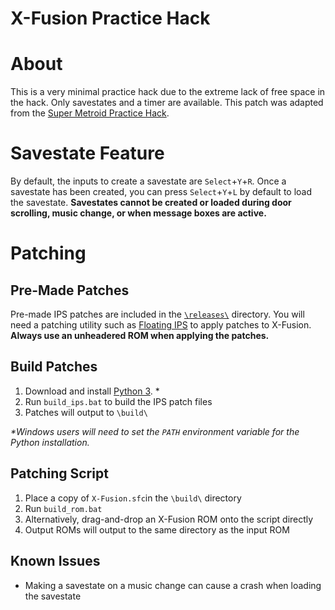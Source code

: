 # X-Fusion Practice Hack

# About

This is a very minimal practice hack due to the extreme lack of free space in the hack. Only savestates and a timer are available. This patch was adapted from the [Super Metroid Practice Hack](https://github.com/tewtal/sm_practice_hack).

# Savestate Feature

By default, the inputs to create a savestate are `Select`+`Y`+`R`. Once a savestate has been created, you can press `Select`+`Y`+`L` by default to load the savestate. **Savestates cannot be created or loaded during door scrolling, music change, or when message boxes are active.**

# Patching

## Pre-Made Patches

Pre-made IPS patches are included in the [`\releases\`](https://github.com/InsaneFirebat/X-Fusion-Practice/tree/main/releases) directory. You will need a patching utility such as [Floating IPS](https://github.com/Alcaro/Flips) to apply patches to X-Fusion. **Always use an unheadered ROM when applying the patches.**

## Build Patches

1. Download and install [Python 3](https://python.org). \*
2. Run `build_ips.bat` to build the IPS patch files
4. Patches will output to `\build\`

_\*Windows users will need to set the `PATH` environment variable for the Python installation._

## Patching Script

1. Place a copy of `X-Fusion.sfc`in the `\build\` directory
2. Run `build_rom.bat`
3. Alternatively, drag-and-drop an X-Fusion ROM onto the script directly
4. Output ROMs will output to the same directory as the input ROM

## Known Issues

- Making a savestate on a music change can cause a crash when loading the savestate
